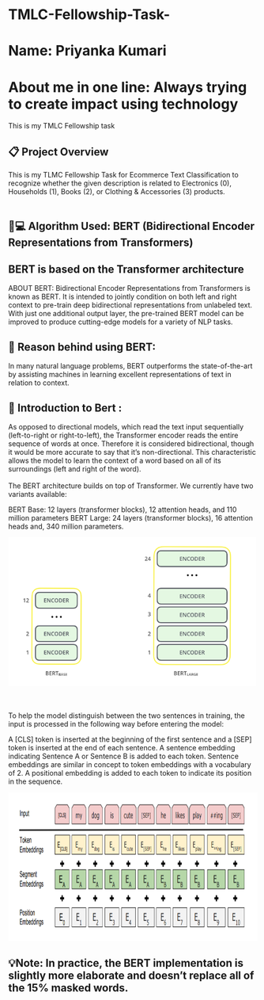 # TMLC-Fellowship-Task-
# Name: Priyanka Kumari

# About me in one line: Always trying to create impact using technology

This is my TMLC Fellowship task 


## 📋 Project Overview
This is my TLMC Fellowship Task for Ecommerce Text Classification to recognize whether the given description is related to Electronics (0), Households (1), Books (2), or Clothing & Accessories (3) products.
<br>
<br>

## 👩💻 Algorithm Used: BERT (Bidirectional Encoder Representations from Transformers)

## BERT is based on the Transformer architecture

ABOUT BERT: Bidirectional Encoder Representations from Transformers is known as BERT. It is intended to jointly condition on both left and right context to pre-train deep bidirectional representations from unlabeled text. With just one additional output layer, the pre-trained BERT model can be improved to produce cutting-edge models for a variety of NLP tasks.


## 🔖 Reason behind using BERT:
In many natural language problems, BERT outperforms the state-of-the-art by assisting machines in learning excellent representations of text in relation to context.
## 🔖 Introduction to Bert :
	
As opposed to directional models, which read the text input sequentially (left-to-right or right-to-left), the Transformer encoder reads the entire sequence of words at once. Therefore it is considered bidirectional, though it would be more accurate to say that it’s non-directional. This characteristic allows the model to learn the context of a word based on all of its surroundings (left and right of the word).
<br>
<br>
The BERT architecture builds on top of Transformer. We currently have two variants available:

BERT Base: 12 layers (transformer blocks), 12 attention heads, and 110 million parameters BERT Large: 24 layers (transformer blocks), 16 attention heads and, 340 million parameters.

<p align="left">
   <a href="#">
	<img src="https://github.com/PriyankaKumari-2002/TMLC-Fellowship-Task-/blob/main/bert_encoder.png?raw=true width="600", height="300" alt="TLMC Fellowship 22"/>
	
	
</a>
</p>
<br>
<br>
To help the model distinguish between the two sentences in training, the input is processed in the following way before entering the model:

A [CLS] token is inserted at the beginning of the first sentence and a [SEP] token is inserted at the end of each sentence.
A sentence embedding indicating Sentence A or Sentence B is added to each token. Sentence embeddings are similar in concept to token embeddings with a vocabulary of 2.
A positional embedding is added to each token to indicate its position in the sequence. 


<p align="left">
   <a href="#">
	<img src="https://github.com/PriyankaKumari-2002/TMLC-Fellowship-Task-/blob/main/bert_emnedding.png?raw=true width="600", height="300" alt="TLMC Fellowship 22"/>
	
	
</a>
</p>
												    

## 💡Note: In practice, the BERT implementation is slightly more elaborate and doesn’t replace all of the 15% masked words.
	
